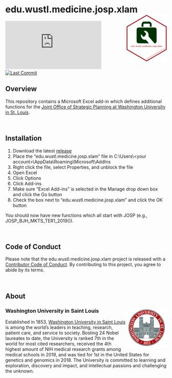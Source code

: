 
<!-- README.md is generated from README.Rmd. Please edit that file -->

# edu.wustl.medicine.josp.xlam <img src="img/edu.wustl.medicine.josp.xlam_hex.png" align="right" width="125px" />

<!-- badges: start -->

[![](https://img.shields.io/github/v/release/the-mad-statter/edu.wustl.medicine.josp.xlam?include_prereleases)](https://github.com/the-mad-statter/edu.wustl.medicine.josp.xlam/releases)
[![Last
Commit](https://img.shields.io/github/last-commit/the-mad-statter/edu.wustl.medicine.josp.xlam.svg)](https://github.com/the-mad-statter/edu.wustl.medicine.josp.xlam/commits/main)
<!-- badges: end -->

## Overview

This repository contains a Microsoft Excel add-in which defines
additional functions for the [Joint Office of Strategic Planning at
Washington University in St. Louis](https://medicine.wustl.edu/josp/).

<br />

## Installation

1.  Download the latest
    [release](https://github.com/the-mad-statter/edu.wustl.medicine.josp.xlam/releases)
2.  Place the “edu.wustl.medicine.josp.xlam” file in C:\\Users\\\<your
    account\>\\AppData\\Roaming\\Microsoft\\AddIns
3.  Right click the file, select Properties, and unblock the file
4.  Open Excel
5.  Click Options
6.  Click Add-ins
7.  Make sure “Excel Add-ins” is selected in the Manage drop down box
    and click the Go button
8.  Check the box next to “edu.wustl.medicine.josp.xlam” and click the
    OK button

You should now have new functions which all start with JOSP (e.g.,
JOSP_BJH_MKTS_TER1_2019()).

<br />

## Code of Conduct

Please note that the edu.wustl.medicine.josp.xlam project is released
with a [Contributor Code of
Conduct](https://contributor-covenant.org/version/2/0/CODE_OF_CONDUCT.html).
By contributing to this project, you agree to abide by its terms.

<br />

## About

### Washington University in Saint Louis <img src="img/brookings_seal.png" align="right" width="125px"/>

Established in 1853, [Washington University in Saint
Louis](https://www.wustl.edu) is among the world’s leaders in teaching,
research, patient care, and service to society. Bosting 24 Nobel
laureates to date, the University is ranked 7th in the world for most
cited researchers, received the 4th highest amount of NIH medical
research grants among medical schools in 2019, and was tied for 1st in
the United States for genetics and genomics in 2018. The University is
committed to learning and exploration, discovery and impact, and
intellectual passions and challenging the unknown.
